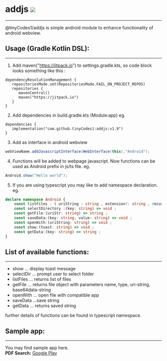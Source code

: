 # addjs [![](https://jitpack.io/v/tinyCodes1/addjs.svg)](https://jitpack.io/#tinyCodes1/addjs)
---

@tinyCodes1/addjs is simple android module to enhance functionality of android webview.

## Usage (Gradle Kotlin DSL):
---

1. Add maven("https://jitpack.io") to settings.gradle.kts,
   so code block looks something like this :

```
dependencyResolutionManagement {
   repositoriesMode.set(RepositoriesMode.FAIL_ON_PROJECT_REPOS)
   repositories {
      mavenCentral()
      maven("https://jitpack.io")
   }
}
```

2. Add dependencies in build.gradle.kts (Module:app) eg.

```
dependencies {
   implementation("com.github.tinyCodes1:addjs:v1.9")
}
```

3. Add as interface in android webview

```java
webViewName.addJavascriptInterface(WebInterface(this),"Android");
```

4. Functions will be added to webpage javascript. Now functions can be used as Android prefix in js/ts file. eg.

```java
Android.show("Hello world");
```

5. If you are using typescript you may like to add namespace declaration. eg.

```ts 
declare namespace Android {
    const listFiles : ( uriString : string , extension?: string , recursive?: boolean , returnKey?: string ) => string ;
    const selectDirectory :(key: string) => void ;
    const getFile:(uriStr: string) => string ;
    const saveData:(key: string, value: string) => void ;
    const openWith:(uriString: string) => void ;
    const show:(toast: string) => void ;
    const getData:(key: string) => string ;
}
```

## List of available functions:
---

- show ... display toast message
- selectDir ... prompt user to select folder
- listFiles ... returns list of files
- getFile ... returns file object with parameters name, type, uri-string, base64data-string
- openWith ... open file with compatible app
- saveData ...save string
- getData ... returns saved string

further details of functions can be found in typescript namespace.

## Sample app:
---

You may find sample app here.  
**PDF Search:**  [Google Play](https://play.google.com/store/apps/details?id=com.tinycode.pdfsearch)
